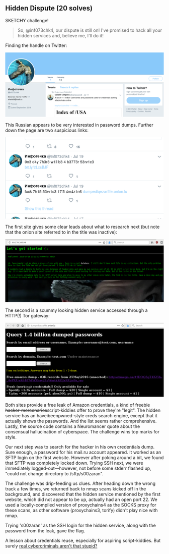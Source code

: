 Hidden Dispute (20 solves)
---

SKETCHY challenge!

> So, @inf073chk4, our dispute is still on! I've promised to hack all your hidden services and, believe me, I'll do it!

Finding the handle on Twitter:

![](twitter1.png)

This Russian appears to be very interested in password dumps. Further down the page are two suspicious links:

![](twitter2.png)

The first site gives some clear leads about what to research next (but note that the onion site referred to in the title was inactive):

![](blog.png)

The second is a scummy looking hidden service accessed through a HTTP(!) Tor gateway:

![](onion.png)

Both sites provide a free leak of Amazon credentials, a kind of freebie ~~hacker-mercenaries~~script-kiddies offer to prove they're "legit". The hidden service has an haveibeenpwned-style creds search engine, except that it actually shows the passwords. And the list seems rather comprehensive. Lastly, the source code contains a Neuromancer quote about the consensual hallucination of cyberspace. The challenge wins top marks for style.

Our next step was to search for the hacker in his own credentials dump. Sure enough, a password for his mail.ru account appeared. It worked as an SFTP login on the first website. However after poking around a bit, we found that SFTP was completely locked down. Trying SSH next, we were immediately logged-out&mdash;however, not before some stderr flashed up, "could not change directory to /sftp/s00zaran".

The challenge was drip-feeding us clues. After heading down the wrong track a few times, we returned back to nmap scans kicked off in the background, and discovered that the hidden service mentioned by the first website, which did not appear to be up, actually had an open port 22. We used a locally-compiled version of proxychains4 as the SOCKS proxy for these scans, as other software (proxychains3, torify) didn't play nice with nmap.

Trying 's00zaran' as the SSH login for the hidden service, along with the password from the leak, gave the flag.

A lesson about credentials reuse, especially for aspiring script-kiddies. But surely [real cybercriminals aren't that stupid?](https://www.bleepingcomputer.com/news/security/crooks-reused-passwords-on-the-dark-web-so-dutch-police-hijacked-their-accounts/)
